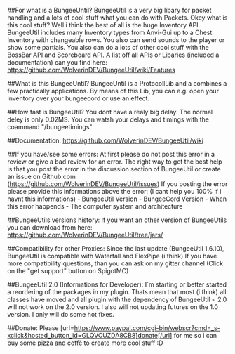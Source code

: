 ##For what is a BungeeUntil?
	BungeeUtil is a very big libary for packet handling and a lots of cool stuff what you can do with Packets.
	Okey what is this cool stuff? Well i think the best of all is the huge Inventory API.
	BungeeUtil includes many Inventory types from Anvi-Gui up to a Chest Inventory with changeable rows.
	You also can send sounds to the player or show some partials. You also can do a lots of other cool stuff with the BossBar API and Scoreboard API.
	A list off all APIs or Libaries (included a documentation) can you find here:
	https://github.com/WolverinDEV/BungeeUtil/wiki/Features

##What is this BungeeUntil?
	 BungeeUntil is a ProtocollLib and a combines a few practically applications. By means of this Lib, you can e.g. open your inventory over your bungeecord or use an effect.

##How fast is BungeeUtil?
	 You dont have a realy big delay. The normal deley is only 0.02MS. You can watsh your delays and timings with the coammand "/bungeetimings"

##Documentation:
	 https://github.com/WolverinDEV/BungeeUtil/wiki

##If you have/see some errors:
	At first please do not post this error in a review or give a bad review for an error.
	The right way to get the best help is that you post the error in the discussion section of BungeeUtil
	or create an issue on Github.com (https://github.com/WolverinDEV/BungeeUtil/issues)
	If you posting the error please provide this informations above the error: (I cant help you 100% if i havnt this informations)
	- BungeeUtil Version
	- BungeeCord Version
	- When this error happends
	- The computer system and architecture

##BungeeUtils versions history:
	If you want an other version of BungeeUtils you can download from here:
	https://github.com/WolverinDEV/BungeeUtil/tree/jars/

##Compatibility for other Proxies:
	Since the last update (BungeeUtil 1.6.10), BungeeUtil is compatible with Waterfall and FlexPipe (i think)
	If you have more compatibility questions, than you can ask on my gitter channel (Click on the "get support" button on SpigotMC)

##BungeeUtil 2.0 (Informations for Developer):
	I`m starting or better started a reordering of the packages in my plugin.
	Thats mean that most (i think) all classes have moved and all plugin with
	the dependency of BungeeUtil < 2.0 will not work on the 2.0 version.
	I also will not updating futures on the 1.0 version. I only will do some hot fixes.

##Donate:
	Please [url=https://www.paypal.com/cgi-bin/webscr?cmd=_s-xclick&hosted_button_id=GLQVCUZDA8CB8]donate[/url] for me so i can buy some pizza and coffè to create more cool stuff :D